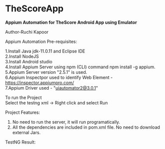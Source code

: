 # TheScoreApp
**Appium Automation for TheScore Android App using Emulator**

Author-Ruchi Kapoor

Appium Automation Pre-requisites:

1.Install Java jdk-11.0.11 and Eclipse IDE <br>
2.Install NodeJS<br>
3.Install Android studio<br>
4.Install Appium Server using npm (CLI) command npm install -g appium. <br>
5.Appium Server version "2.5.1" is used.<br>
6.Appium Inspectpor used to identify Web Element - https://inspector.appiumpro.com/ <br>
7.Appium Driver used - "uiautomator2@3.0.1" <br>

To run the Project<br>
Select the testng xml -> Right click and select Run

Project Features:
1. No need to run the server, it will run programatically.<br>
2. All the dependencies are included in pom.xml file. No need to download external Jars.<br>

TestNG Result:<br>

